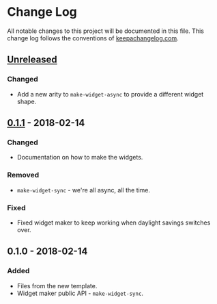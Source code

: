 # Change Log
All notable changes to this project will be documented in this file. This change log follows the conventions of [keepachangelog.com](http://keepachangelog.com/).

## [Unreleased]
### Changed
- Add a new arity to `make-widget-async` to provide a different widget shape.

## [0.1.1] - 2018-02-14
### Changed
- Documentation on how to make the widgets.

### Removed
- `make-widget-sync` - we're all async, all the time.

### Fixed
- Fixed widget maker to keep working when daylight savings switches over.

## 0.1.0 - 2018-02-14
### Added
- Files from the new template.
- Widget maker public API - `make-widget-sync`.

[Unreleased]: https://github.com/your-name/wiki/compare/0.1.1...HEAD
[0.1.1]: https://github.com/your-name/wiki/compare/0.1.0...0.1.1
